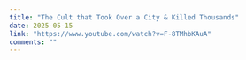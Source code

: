```yaml
---
title: "The Cult that Took Over a City & Killed Thousands"
date: 2025-05-15
link: "https://www.youtube.com/watch?v=F-8TMhbKAuA"
comments: ""
---
```


